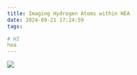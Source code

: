 ```yaml
---
title: Imaging Hydrogen Atoms within HEA
date: 2024-09-21 17:24:59
tags:

# HI
hea
---
```

![](/image/hea.png)
